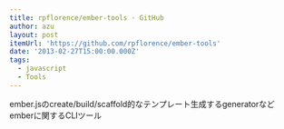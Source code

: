 ```yaml
---
title: rpflorence/ember-tools · GitHub
author: azu
layout: post
itemUrl: 'https://github.com/rpflorence/ember-tools'
date: '2013-02-27T15:00:00.000Z'
tags:
  - javascript
  - Tools
---
```

ember.jsのcreate/build/scaffold的なテンプレート生成するgeneratorなどemberに関するCLIツール
